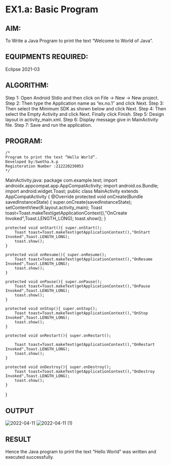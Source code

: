 # EX1.a: Basic Program

## AIM:

To Write a Java Program to print the text “Welcome to World of Java”.

## EQUIPMENTS REQUIRED:

Eclipse 2021-03

## ALGORITHM:

Step 1: Open Android Stdio and then click on File -> New -> New project.
Step 2: Then type the Application name as “ex.no.1″ and click Next.
Step 3: Then select the Minimum SDK as shown below and click Next.
Step 4: Then select the Empty Activity and click Next. Finally click Finish.
Step 5: Design layout in activity_main.xml.
Step 6: Display message give in MainActivity file.
Step 7: Save and run the application.
## PROGRAM:
```
/*
Program to print the text “Hello World”.
Developed by:Swetha.k.p
Registeration Number :212220230053
*/
```
MainActivity.java:
package com.example.test;
    import androidx.appcompat.app.AppCompatActivity;
    import android.os.Bundle;
    import android.widget.Toast;
public class MainActivity extends AppCompatActivity {
    @Override
    protected void onCreate(Bundle savedInstanceState) { super.onCreate(savedInstanceState); setContentView(R.layout.activity_main);
        Toast toast=Toast.makeText(getApplicationContext(),"OnCreate Invoked",Toast.LENGTH_LONG);
        toast.show();
    }

    protected void onStart(){ super.onStart();
        Toast toast=Toast.makeText(getApplicationContext(),"OnStart Invoked",Toast.LENGTH_LONG);
        toast.show();
    }

    protected void onResume(){ super.onResume();
        Toast toast=Toast.makeText(getApplicationContext(),"OnResume Invoked",Toast.LENGTH_LONG);
        toast.show();
    }

    protected void onPause(){ super.onPause();
        Toast toast=Toast.makeText(getApplicationContext(),"OnPause Invoked",Toast.LENGTH_LONG);
        toast.show();
    }

    protected void onStop(){ super.onStop();
        Toast toast=Toast.makeText(getApplicationContext(),"OnStop Invoked",Toast.LENGTH_LONG);
        toast.show();
    }

    protected void onRestart(){ super.onRestart();

        Toast toast=Toast.makeText(getApplicationContext(),"OnRestart Invoked",Toast.LENGTH_LONG);
        toast.show();
    }

    protected void onDestroy(){ super.onDestroy();
        Toast toast=Toast.makeText(getApplicationContext(),"OnDestroy Invoked",Toast.LENGTH_LONG);
        toast.show();
    }
}


## OUTPUT
![2022-04-11](https://user-images.githubusercontent.com/75235209/162660932-7171adb2-44c3-4877-976b-39d39bc024ab.png)
![2022-04-11 (1)](https://user-images.githubusercontent.com/75235209/162661004-0ada46f3-4fee-4c23-a600-859f99e77447.png)




## RESULT
Hence the Java program to print the text “Hello World” was written and executed successfully.
